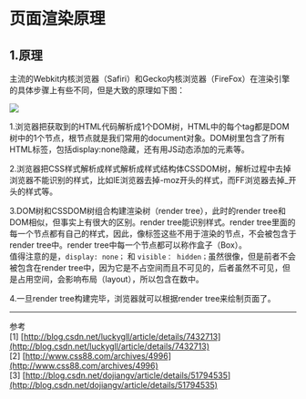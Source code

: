 # 页面渲染原理

## 1.原理
主流的Webkit内核浏览器（Safiri）和Gecko内核浏览器（FireFox）在渲染引擎的具体步骤上有些不同，但是大致的原理如下图：
  
![](http://i.imgur.com/cI1G3m5.jpg)

1.浏览器把获取到的HTML代码解析成1个DOM树，HTML中的每个tag都是DOM树中的1个节点，根节点就是我们常用的document对象。DOM树里包含了所有HTML标签，包括display:none隐藏，还有用JS动态添加的元素等。

2.浏览器把CSS样式解析成样式解析成样式结构体CSSDOM树，解析过程中去掉浏览器不能识别的样式，比如IE浏览器去掉-moz开头的样式，而FF浏览器去掉_开头的样式等。

3.DOM树和CSSDOM树组合构建渲染树（render tree），此时的render tree和DOM相似，但事实上有很大的区别。render tree能识别样式。render tree里面的每一个节点都有自己的样式，因此，像<head>标签这些不用于渲染的节点，不会被包含于render tree中。render tree中每一个节点都可以称作盒子（Box）。   
值得注意的是，`display: none；` 和 `visible： hidden；`虽然很像，但是前者不会被包含在render tree中，因为它是不占空间而且不可见的，后者虽然不可见，但是占用空间，会影响布局（layout），所以包含在数中。

4.一旦render tree构建完毕，浏览器就可以根据render tree来绘制页面了。

---
参考   
[1] [http://blog.csdn.net/luckygll/article/details/7432713](http://blog.csdn.net/luckygll/article/details/7432713)   
[2] [http://www.css88.com/archives/4996](http://www.css88.com/archives/4996)  
[3] [http://blog.csdn.net/dojiangv/article/details/51794535](http://blog.csdn.net/dojiangv/article/details/51794535)      
